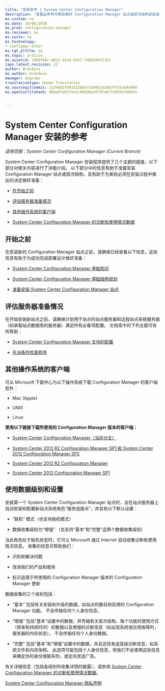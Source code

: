 ```yaml
---
title: "安装参考 | System Center Configuration Manager"
description: "查看此参考可帮助做好 Configuration Manager 站点或层次结构安装准备。"
ms.custom: na
ms.date: 10/06/2016
ms.prod: configuration-manager
ms.reviewer: na
ms.suite: na
ms.technology:
- configmgr-other
ms.tgt_pltfrm: na
ms.topic: article
ms.assetid: cdb9fb0c-0912-41e4-b427-f40620971763
caps.latest.revision: 22
author: Brenduns
ms.author: brenduns
manager: angrobe
translationtype: Human Translation
ms.sourcegitcommit: 1134bb2f04152288e72d40b1b1083f415cb4e900
ms.openlocfilehash: 06bab7e01fee2c0b030a2879fa67fd455bf668fe


---
```

# <a name="reference-for-system-center-configuration-manager-setup"></a>System Center Configuration Manager 安装的参考

*适用范围：System Center Configuration Manager (Current Branch)*

System Center Configuration Manager 安装程序提供了几个主题的链接，以下部分对相关内容进行了详细介绍。 以下部分中的信息有助于准备安装 Configuration Manager 站点或层次结构，且有助于为某些必须在安装过程中做出的决定做好准备：  

-   [在开始之前](#bkmk_start)  

-   [评估服务器准备情况](#bkmk_assess)  

-   [其他操作系统的客户端](#bkmk_Addclients)  

-   [System Center Configuration Manager 的诊断和使用情况数据](../../../../core/plan-design/diagnostics/diagnostics-and-usage-data.md)  

##  <a name="a-namebkmkstarta-before-you-begin"></a><a name="bkmk_start"></a>开始之前  
 在安装新的 Configuration Manager 站点之前，请确保已经查看以下信息，这些信息有助于为成功完成部署设计做好准备：  

-   [System Center Configuration Manager 基础知识](../../../../core/understand/fundamentals.md)  

-   [System Center Configuration Manager 基础结构规划](../../../plan-design/network/configure-firewalls-ports-domains.md)  

-   [准备安装 System Center Configuration Manager 站点](prepare-to-install-sites.md)  

##  <a name="a-namebkmkassessa-assess-server-readiness"></a><a name="bkmk_assess"></a>评估服务器准备情况  
 在开始安装新站点之前，请确保计划用于站点的站点服务器和远程站点系统服务器（如承载站点数据库的服务器）满足所有必备项配置。 文档库中的下列主题可有所帮助：  

-   [System Center Configuration Manager 支持的配置](../../../../core/plan-design/configs/supported-configurations.md)  

-   [先决条件检查程序](https://technet.microsoft.com/library/mt590813.aspx#bkmk_PreqChk)  

##  <a name="a-namebkmkaddclientsa-clients-for-additional-operating-systems"></a><a name="bkmk_Addclients"></a>其他操作系统的客户端  
 可从 Microsoft 下载中心为以下操作系统下载 Configuration Manager 的客户端软件：  

-   Mac   (Apple)  

-   UNIX  

-   Linux  

**使用以下链接下载所使用的 Configuration Manager 版本的客户端：**  

-   [System Center Configuration Manager（当前分支）](http://www.microsoft.com/download/details.aspx?id=47719)  

-   [System Center 2012 R2 Configuration Manager SP1 和 System Center 2012 Configuration Manager SP2](http://go.microsoft.com/fwlink/?LinkID=626550)  

-   [System Center 2012 R2 Configuration Manager](http://go.microsoft.com/fwlink/?LinkID=316448)  

-   [System Center 2012 Configuration Manager SP1](http://www.microsoft.com/en-pk/download/details.aspx?id=36212)  

##  <a name="a-namebkmkusagea-usage-data-levels-and-settings"></a><a name="bkmk_usage"></a>使用数据级别和设置  
安装第一个 System Center Configuration Manager 站点时，会在站点服务器上自动安装和配置新站点系统角色“服务连接点”，并具有以下默认设置：  

-   “联机” 模式（也支持脱机模式）  

-   数据收集级别为“增强”  （也支持“基本”和“完整”这两个数据收集级别）  

当此角色处于联机状态时，它可让 Microsoft 通过 Internet 自动收集诊断和使用情况信息。 收集的信息可帮助我们：  

-   识别和解决问题  

-   改进我们的产品和服务  

-   标识适用于所使用的 Configuration Manager 版本的 Configuration Manager 更新  

数据收集的三个级别包括：  

-   “基本” 包括有关安装和升级的数据，如站点的数目和启用的 Configuration Manager 功能。 不会传输任何个人身份信息。  

-   “增强” 包括“基本”设置中的数据，并传输有关层次结构、每个功能的使用方式（频率和持续时间）的数据以及增强的诊断信息（如出现系统或应用故障时，服务器的内存状态）。 不会传输任何个人身份数据。  

-   “完整” 包括“基本”和“增强”设置中的数据，并且还将发送高级诊断信息，如系统文件和内存快照。 此选项可能包括个人身份信息，但我们不会使用这些信息来确定你的身份或联系你，或定向发送广告。  

有关详细信息（包括各级别所收集详情的披露），请参阅 [System Center Configuration Manager 的诊断和使用情况数据](../../../../core/plan-design/diagnostics/diagnostics-and-usage-data.md)。  

[System Center Configuration Manager 隐私声明](http://go.microsoft.com/fwlink/?LinkID=626527)



<!--HONumber=Nov16_HO1-->


